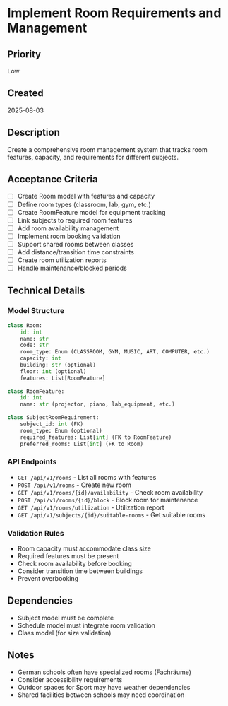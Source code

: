 # Implement Room Requirements and Management

## Priority
Low

## Created
2025-08-03

## Description
Create a comprehensive room management system that tracks room features, capacity, and requirements for different subjects.

## Acceptance Criteria
- [ ] Create Room model with features and capacity
- [ ] Define room types (classroom, lab, gym, etc.)
- [ ] Create RoomFeature model for equipment tracking
- [ ] Link subjects to required room features
- [ ] Add room availability management
- [ ] Implement room booking validation
- [ ] Support shared rooms between classes
- [ ] Add distance/transition time constraints
- [ ] Create room utilization reports
- [ ] Handle maintenance/blocked periods

## Technical Details
### Model Structure
```python
class Room:
    id: int
    name: str
    code: str
    room_type: Enum (CLASSROOM, GYM, MUSIC, ART, COMPUTER, etc.)
    capacity: int
    building: str (optional)
    floor: int (optional)
    features: List[RoomFeature]
    
class RoomFeature:
    id: int
    name: str (projector, piano, lab_equipment, etc.)
    
class SubjectRoomRequirement:
    subject_id: int (FK)
    room_type: Enum (optional)
    required_features: List[int] (FK to RoomFeature)
    preferred_rooms: List[int] (FK to Room)
```

### API Endpoints
- `GET /api/v1/rooms` - List all rooms with features
- `POST /api/v1/rooms` - Create new room
- `GET /api/v1/rooms/{id}/availability` - Check room availability
- `POST /api/v1/rooms/{id}/block` - Block room for maintenance
- `GET /api/v1/rooms/utilization` - Utilization report
- `GET /api/v1/subjects/{id}/suitable-rooms` - Get suitable rooms

### Validation Rules
- Room capacity must accommodate class size
- Required features must be present
- Check room availability before booking
- Consider transition time between buildings
- Prevent overbooking

## Dependencies
- Subject model must be complete
- Schedule model must integrate room validation
- Class model (for size validation)

## Notes
- German schools often have specialized rooms (Fachräume)
- Consider accessibility requirements
- Outdoor spaces for Sport may have weather dependencies
- Shared facilities between schools may need coordination
